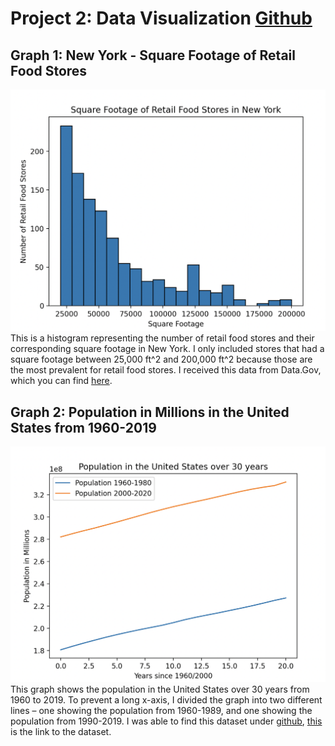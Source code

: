 # Project 2: Data Visualization [Github](https://github.com/mikeizbicki/cmc-csci040/tree/2022fall/project_02)
## Graph 1: New York - Square Footage of Retail Food Stores
![Retail Food Store](food.png)
This is a histogram representing the number of retail food stores and their corresponding square footage in New York. I only included stores that had a square footage between 25,000 ft^2 and 200,000 ft^2 because those are the most prevalent for retail food stores. I received this data from Data.Gov, which you can find [here](https://catalog.data.gov/dataset/retail-food-stores).



## Graph 2: Population in Millions in the United States from 1960-2019
![Population](population.png)
This graph shows the population in the United States over 30 years from 1960 to 2019. To prevent a long x-axis, I divided the graph into two different lines – one showing the population from 1960-1989, and one showing the population from 1990-2019. I was able to find this dataset under [github](https://github.com/jdorfman/awesome-json-datasets#population), [this](http://api.worldbank.org/v2/countries/CHN/indicators/SP.POP.TOTL?per_page=5000&format=json) is the link to the dataset.